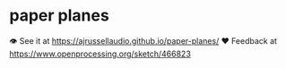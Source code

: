 # paper planes

👁 See it at https://ajrussellaudio.github.io/paper-planes/
❤️ Feedback at https://www.openprocessing.org/sketch/466823
